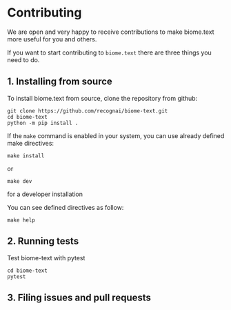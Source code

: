 # Contributing

We are open and very happy to receive contributions to make biome.text more useful for you and others.

If you want to start contributing to `biome.text` there are three things you need to do.

## 1. Installing from source
To install biome.text from source, clone the repository from github:

````shell
git clone https://github.com/recognai/biome-text.git
cd biome-text
python -m pip install .
````

If the `make` command is enabled in your system, you can use already defined make directives:

````shell
make install
````  

or 
````shell
make dev
````
for a developer installation

You can see defined directives as follow:
````shell script
make help
````

## 2. Running tests
Test biome-text with pytest

````shell script
cd biome-text
pytest
````

## 3. Filing issues and pull requests


